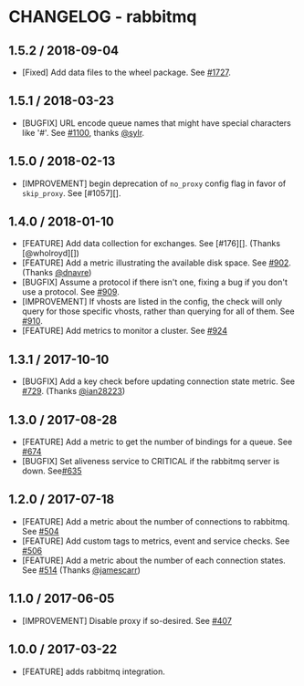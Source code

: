 # CHANGELOG - rabbitmq

## 1.5.2 / 2018-09-04

* [Fixed] Add data files to the wheel package. See [#1727](https://github.com/DataDog/integrations-core/pull/1727).

## 1.5.1 / 2018-03-23

* [BUGFIX] URL encode queue names that might have special characters like '#'. See [#1100][], thanks [@sylr][].

## 1.5.0 / 2018-02-13

* [IMPROVEMENT] begin deprecation of `no_proxy` config flag in favor of `skip_proxy`. See [#1057][].

## 1.4.0 / 2018-01-10

* [FEATURE] Add data collection for exchanges. See [#176][]. (Thanks [@wholroyd][])
* [FEATURE] Add a metric illustrating the available disk space. See [#902][]. (Thanks [@dnavre][])
* [BUGFIX] Assume a protocol if there isn't one, fixing a bug if you don't use a protocol. See [#909][].
* [IMPROVEMENT] If vhosts are listed in the config, the check will only query for those specific vhosts, rather than querying for all of them. See [#910][].
* [FEATURE] Add metrics to monitor a cluster. See [#924][]

## 1.3.1 / 2017-10-10

* [BUGFIX] Add a key check before updating connection state metric. See [#729][]. (Thanks [@ian28223][])

## 1.3.0 / 2017-08-28

* [FEATURE] Add a metric to get the number of bindings for a queue. See [#674][]
* [BUGFIX] Set aliveness service to CRITICAL if the rabbitmq server is down. See[#635][]

## 1.2.0 / 2017-07-18

* [FEATURE] Add a metric about the number of connections to rabbitmq. See [#504][]
* [FEATURE] Add custom tags to metrics, event and service checks. See [#506][]
* [FEATURE] Add a metric about the number of each connection states. See [#514][] (Thanks [@jamescarr][])

## 1.1.0 / 2017-06-05

* [IMPROVEMENT] Disable proxy if so-desired. See [#407][]

## 1.0.0 / 2017-03-22

* [FEATURE] adds rabbitmq integration.

[#407]: https://github.com/DataDog/integrations-core/issues/407
[#504]: https://github.com/DataDog/integrations-core/issues/504
[#506]: https://github.com/DataDog/integrations-core/issues/506
[#514]: https://github.com/DataDog/integrations-core/issues/514
[#635]: https://github.com/DataDog/integrations-core/issues/635
[#674]: https://github.com/DataDog/integrations-core/issues/674
[#729]: https://github.com/DataDog/integrations-core/issues/729
[#902]: https://github.com/DataDog/integrations-core/issues/902
[#909]: https://github.com/DataDog/integrations-core/issues/909
[#924]: https://github.com/DataDog/integrations-core/issues/924
[#909]: https://github.com/DataDog/integrations-core/issues/909
[#910]: https://github.com/DataDog/integrations-core/issues/910
[#1100]: https://github.com/DataDog/integrations-core/issues/1100
[@dnavre]: https://github.com/dnavre
[@ian28223]: https://github.com/ian28223
[@jamescarr]: https://github.com/jamescarr
[@sylr]: https://github.com/sylr
